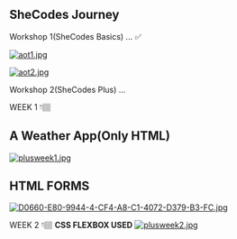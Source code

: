 ## SheCodes Journey

Workshop 1(SheCodes Basics) ... ✅

[![aot1.jpg](https://i.postimg.cc/x8YtW7fr/aot1.jpg)](https://postimg.cc/5Y7BzsQp)

[![aot2.jpg](https://i.postimg.cc/vZ9xVm7z/aot2.jpg)](https://postimg.cc/LJ9sd2bY)

Workshop 2(SheCodes Plus) ...

WEEK 1 👇🏽

## A Weather App(Only HTML)

[![plusweek1.jpg](https://i.postimg.cc/KjMxH18p/plusweek1.jpg)](https://postimg.cc/Zv4G9K36)

## HTML FORMS

[![D0660-E80-9944-4-CF4-A8-C1-4072-D379-B3-FC.jpg](https://i.postimg.cc/65pwG6Rv/D0660-E80-9944-4-CF4-A8-C1-4072-D379-B3-FC.jpg)](https://postimg.cc/Z02XGSwb)

WEEK 2 👇🏽
<b>CSS FLEXBOX USED</b>
[![plusweek2.jpg](https://i.postimg.cc/ZKL5tyLX/plusweek2.jpg)](https://postimg.cc/Lnnpj5wV)


